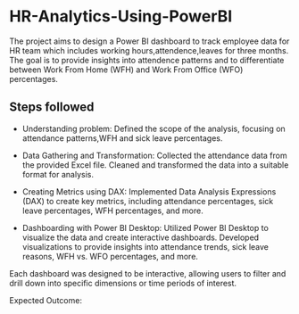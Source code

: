 # HR-Analytics-Using-PowerBI

The project aims to design a Power BI dashboard to track employee data for HR team which includes working hours,attendence,leaves for three months. The goal is to provide insights into attendence patterns and to differentiate between Work From Home (WFH) and Work From Office (WFO) percentages.

## Steps followed

* Understanding problem:
 Defined the scope of the analysis, focusing on attendance patterns,WFH and sick leave percentages.

* Data Gathering and Transformation:
Collected the attendance data from the provided Excel file.
Cleaned and transformed the data into a suitable format for analysis.

* Creating Metrics using DAX:
Implemented Data Analysis Expressions (DAX) to create key metrics, including attendance percentages, sick leave percentages, WFH percentages, and more.

* Dashboarding with Power BI Desktop:
Utilized Power BI Desktop to visualize the data and create interactive dashboards.
Developed visualizations to provide insights into attendance trends, sick leave reasons, WFH vs. WFO percentages, and more.

Each dashboard was designed to be interactive, allowing users to filter and drill down into specific dimensions or time periods of interest.

Expected Outcome:
